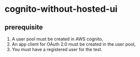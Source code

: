 # cognito-without-hosted-ui

## prerequisite
1. A user pool must be created in AWS cognito,
2. An app client for OAuth 2.0 must be created in the user pool, 
3. You must have a registered user for the test.
